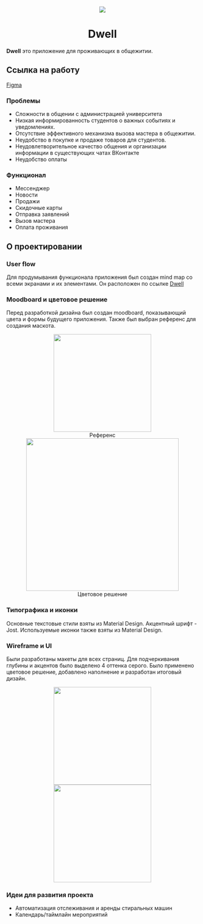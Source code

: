 <br/>
<p align="center">
<img src="https://i.ibb.co/M5bxFRY/logo.png"/>
</p>
<h1 align="center" > Dwell </h1>

**Dwell** это приложение для проживающих в общежитии. 

## Ссылка на работу
[Figma](https://www.figma.com/file/w5m9DUORN6Tk7uT1q4VOzA/Dwell?type=design&node-id=0-1&mode=design&t=O5QsU8r5ZlL8c989-0)

### Проблемы
- Сложности в общении с администрацией университета
- Низкая информированность студентов о важных событиях и уведомлениях.
- Отсутствие эффективного механизма вызова мастера в общежитии.
- Неудобство в покупке и продаже товаров для студентов.
- Неудовлетворительное качество общения и организации информации в существующих чатах ВКонтакте
- Неудобство оплаты 

### Функционал

- Мессенджер
- Новости
- Продажи
- Скидочные карты
- Отправка заявлений
- Вызов мастера
- Оплата проживания
## О проектировании

### User flow
Для продумывания функционала приложения был создан mind map со всеми экранами и их элементами. Он расположен по ссылке [Dwell](https://xmind.ai/share/WuQVVktB?xid=uOYmGnwn)

### Moodboard и цветовое решение

Перед разработкой дизайна был создан moodboard, показывающий цвета и формы будущего приложения. Также был выбран референс для создания маскота. 
<p align="center">
<img src="https://i.ibb.co/x7pqn8p/image.png" width="256"/>
<br/>
Референс
<br/>
<img src="https://i.ibb.co/vQX34qH/image.png" width="400"/>
<br/>
Цветовое решение
</p>

### Типографика и иконки 

Основные текстовые стили взяты из Material Design. Акцентный шрифт - Jost. Используемые иконки также взяты из Material Design.

### Wireframe и UI
Были разработаны макеты для всех страниц. Для подчеркивания глубины и акцентов было выделено 4 оттенка серого. Было применено цветовое решение, добавлено наполнение и разработан итоговый дизайн.
<p align="center">
<img src="https://i.ibb.co/5rh3Mv3/image.png" width="256"/>
<img src="https://i.ibb.co/4d8vdJk/image.png" width="256"/>
</p>

### Идеи для развития проекта
- Автоматизация отслеживания и аренды стиральных машин
- Календарь/таймлайн мероприятий


